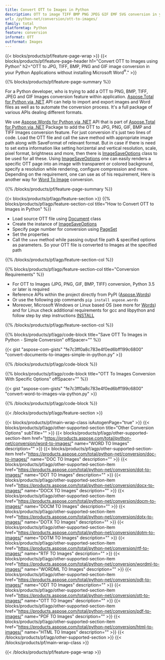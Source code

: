 ```yaml
---
title: Convert OTT to Images in Python
description: OTT to image TIFF BMP PNG JPEG GIF EMF SVG conversion in your Python applications without using Microsoft Word 
url: /python-net/conversion/ott-to-images/
family: total
platformtag: Python
feature: conversion
informat: OTT
outformat: Images
---
```

{{< blocks/products/pf/feature-page-wrap >}}
{{< blocks/products/pf/feature-page-header h1="Convert OTT to Images using Python" h2="OTT to JPG, TIFF, BMP, PNG and GIF image conversion in your Python Applications without installing Microsoft Word<sup>&reg;</sup>." >}}

{{% blocks/products/pf/feature-page-summary %}}

For a Python developer, who is trying to add a OTT to PNG, BMP, TIFF, JPEG and GIF Images conversion feature within application. [Aspose.Total for Python via .NET](https://products.aspose.com/total/python-net/) API can help to import and export images and Word files as well as to automate the conversion process. It's a full package of various APIs dealing different formats. 

We use [Aspose.Words for Python via .NET](https://products.aspose.com/words/python-net/) API that is part of [Aspose.Total for Python via .NET](https://products.aspose.com/total/python-net/) Package to add the OTT to JPG, PNG, GIF, BMP and TIFF Images conversion feature. For just conversion it's just two lines of code. Load the OTT file and call the save method with appropriate image path along with SaveFormat of relevant format. But in case if there is need to set extra information like setting horizental and vertical resolution, scale, pixel format, brightness and more, then there is [ImageSaveOptions](https://reference.aspose.com/words/python-net/aspose.words.saving/imagesaveoptions/) class to be used for all these. Using [ImageSaveOptions](https://reference.aspose.com/words/python-net/aspose.words.saving/imagesaveoptions/) one can easily renders a specific OTT page into an image with transparent or colored background, specify a resolution while rendering, configure compression and more. Depending on the requirement, one can use as of his requirement, Here is another way for [Word To Image](https://products.aspose.com/words/python-net/conversion/word-to-image/) conversion.

{{% /blocks/products/pf/feature-page-summary %}}

{{< blocks/products/pf/agp/feature-section >}}
{{% blocks/products/pf/agp/feature-section-col title="How to Convert OTT to Images in Python" %}}
- Load source OTT file using [Document](https://reference.aspose.com/words/python-net/aspose.words/document/) class
- Create the instance of [ImageSaveOptions](https://reference.aspose.com/words/python-net/aspose.words.saving/imagesaveoptions/)
- Specify page number for conversion using [PageSet](https://reference.aspose.com/words/python-net/aspose.words.saving/pageset/)
- Set the properties
- Call the `save` method while passing output file path & specified options as parameters. So your OTT file is converted to Images at the specified path

{{% /blocks/products/pf/agp/feature-section-col %}}

{{% blocks/products/pf/agp/feature-section-col title="Conversion Requirements" %}}

- For OTT to Images (JPG, PNG, GIF, BMP, TIFF) conversion, Python 3.5 or later is required
- Reference APIs within the project directly from PyPI ([Aspose.Words](https://pypi.org/project/aspose-words/))
- Or use the following pip commands ```pip install aspose.words```
- Moreover, Microsoft Windows or Linux based OS (see more for [Words](https://docs.aspose.com/words/python-net/system-requirements/)) and for Linux check additional requirements for gcc and libpython and follow step by step instructions [INSTALL](https://docs.aspose.com/words/python-net/installation/)
 

{{% /blocks/products/pf/agp/feature-section-col %}}

{{% blocks/products/pf/agp/code-block title="Save OTT To Images in Python - Simple Conversion" offSpacer="" %}}

{{< gist "aspose-com-gists" "fe7c3ff0a8c783e4f0ed6bff199c6800" "convert-documents-to-images-simple-in-python.py" >}}

{{% /blocks/products/pf/agp/code-block %}}

{{% blocks/products/pf/agp/code-block title="OTT To Images Conversion With Specific Options" offSpacer="" %}}

{{< gist "aspose-com-gists" "fe7c3ff0a8c783e4f0ed6bff199c6800" "convert-word-to-images-via-python.py" >}}

{{% /blocks/products/pf/agp/code-block %}}

{{< /blocks/products/pf/agp/feature-section >}}

{{< blocks/products/pf/main-wrap-class isAutogenPage="true" >}}
{{< blocks/products/pf/agp/other-supported-section title="Other Conversion Options" subTitle="" >}}
{{< blocks/products/pf/agp/other-supported-section-item href="https://products.aspose.com/total/python-net/conversion/word-to-images/" name="WORD TO Images" description="" >}}
{{< blocks/products/pf/agp/other-supported-section-item href="https://products.aspose.com/total/python-net/conversion/doc-to-images/" name="DOC TO Images" description="" >}}
{{< blocks/products/pf/agp/other-supported-section-item href="https://products.aspose.com/total/python-net/conversion/dot-to-images/" name="DOT TO Images" description="" >}}
{{< blocks/products/pf/agp/other-supported-section-item href="https://products.aspose.com/total/python-net/conversion/docx-to-images/" name="DOCX TO Images" description="" >}}
{{< blocks/products/pf/agp/other-supported-section-item href="https://products.aspose.com/total/python-net/conversion/docm-to-images/" name="DOCM TO Images" description="" >}}
{{< blocks/products/pf/agp/other-supported-section-item href="https://products.aspose.com/total/python-net/conversion/dotx-to-images/" name="DOTX TO Images" description="" >}}
{{< blocks/products/pf/agp/other-supported-section-item href="https://products.aspose.com/total/python-net/conversion/dotm-to-images/" name="DOTM TO Images" description="" >}}
{{< blocks/products/pf/agp/other-supported-section-item href="https://products.aspose.com/total/python-net/conversion/rtf-to-images/" name="RTF TO Images" description="" >}}
{{< blocks/products/pf/agp/other-supported-section-item href="https://products.aspose.com/total/python-net/conversion/wordml-to-images/" name="WORDML TO Images" description="" >}}
{{< blocks/products/pf/agp/other-supported-section-item href="https://products.aspose.com/total/python-net/conversion/odt-to-images/" name="ODT TO Images" description="" >}}
{{< blocks/products/pf/agp/other-supported-section-item href="https://products.aspose.com/total/python-net/conversion/ott-to-images/" name="OTT TO Images" description="" >}}
{{< blocks/products/pf/agp/other-supported-section-item href="https://products.aspose.com/total/python-net/conversion/pdf-to-images/" name="PDF TO Images" description="" >}}
{{< blocks/products/pf/agp/other-supported-section-item href="https://products.aspose.com/total/python-net/conversion/html-to-images/" name="HTML TO Images" description="" >}}
{{< /blocks/products/pf/agp/other-supported-section >}}
{{< /blocks/products/pf/main-wrap-class >}}

{{< /blocks/products/pf/feature-page-wrap >}}